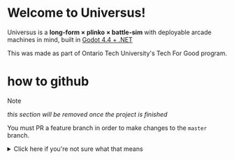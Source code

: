 # Welcome to Universus!

Universus is a **long-form × plinko × battle-sim** with deployable arcade machines in mind, built in [Godot 4.4 + .NET](https://godotengine.org/download/)

This was made as part of Ontario Tech University's Tech For Good program.


# how to github

> [!NOTE]
> *this section will be removed once the project is finished*

You must PR a feature branch in order to make changes to the `master` branch.

<details>
<summary>Click here if you're not sure what that means</summary>

Since we have lots of people working on this project, it would be a pretty big
headache if we all could push directly to the `master` branch 😅

To solve this issue, pushing to `master` is **🚫blocked**, and can only be committed
to via pull requests (PRs):

> Git commands are written below, but you can easily follow with the GitHub Desktop
> interface

<br/>

1. **Create and move to a new branch**

```sh
# the "feature/" part is not required, but it's one way to tell what the
# intention of the branch is (feature, bugfix, etc).

git checkout -b 'feature/mycoolfeature'  
```

<br/>

2. **Commit and push all your changes to that branch**

```sh
git add .
git commit -m 'biggest commit'
git push
```

> Since this is your branch, do whatever you want to it! Force-push, rebase, etc.

<br/>

3. **Create a PR!**

Go to the GitHub repo in the browser and navigate to "Pull Requests > New Pull Request"

You can optionally (but should) include information about what the PR is about inside the description

GitHub will tell you if there are any conflicts that will arise as a result of a hypothetical 
merge with the `master` branch. Use this to fix those conflicts!

<br/>

4. **Get a buddy**

Someone else must approve your PR before getting it merged to `master`.
Get someone from your field to review it for you.

If you're the one reviewing, you can navigate to their feature branch to ensure everything is
A-OK!

<br/>

5. **Profit!**

</details>
